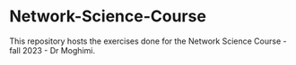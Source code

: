# Network-Science-Course

This repository hosts the exercises done for the Network Science Course - fall 2023 - Dr Moghimi.